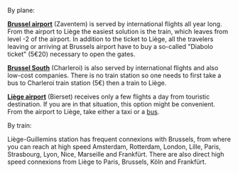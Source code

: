 By plane: 

[**Brussel airport**](https://www.brusselsairport.be/en) (Zaventem) is served by international flights all year long. From the airport to Liège the easiest solution is the train, which leaves from level -2 of the airport. In addition to the ticket to Liège, all the travelers leaving or arriving at Brussels airport have to buy a so-called "Diabolo ticket" (5€20) necessary to open the gates.

[**Brussel South**](https://www.charleroi-airport.com/brussels-south-charleroi-airport/index.html) (Charleroi) is also served by international flights and also low-cost companies. There is no train station so one needs to first take a bus to Charleroi train station (5€) then a train to Liège.

[**Liège airport**](https://www.liegeairport.com/passenger/fr/) (Bierset) receives only a few flights a day from touristic destination. If you are in that situation, this option might be convenient. From the airport to Liège, take either a taxi or a [bus](https://www.infotec.be/published/Document.axd?document=7879).

By train:

Liège-Guillemins station has frequent connexions with Brussels, from where you can reach at high speed Amsterdam, Rotterdam, London, Lille, Paris, Strasbourg, Lyon, Nice, Marseille and Frankfürt. There are also direct high speed connexions from Liège to Paris, Brussels, Köln and Frankfürt.
